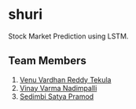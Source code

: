 # shuri
Stock Market Prediction using LSTM.

## Team Members
1. [Venu Vardhan Reddy Tekula](https://github.com/)
2. [Vinay Varma Nadimpalli](https://github.com/nvinayvarma189/)
3. [Sedimbi Satya Pramod](https://github.com/satya1612)
